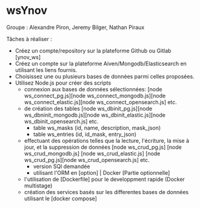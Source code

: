 # wsYnov

Groupe : Alexandre Piron, Jeremy Bilger, Nathan Piraux

Tâches à réaliser :
* Créez un compte/repository sur la plateforme Github ou Gitlab   [ynov_ws]
* Créez un compte sur la plateforme Aiven/Mongodb/Elasticsearch en utilisant les liens fournis.
* Choisissez une ou plusieurs bases de données parmi celles proposées.
* Utilisez Node.js pour créer des scripts 
  - connexion aux bases de données sélectionnées:  [node ws_connect_pg.js][node ws_connect_mongodb.js][node ws_connect_elastic.js][node ws_connect_opensearch.js] etc.
  - de création des tables [node ws_dbinit_pg.js][node ws_dbninit_mongodb.js][node ws_dbinit_elastic.js][node ws_dbinit_opensearch.js] etc.
    - table ws_masks (id, name, description, mask_json)
    - table ws_entries (id, id_mask, entry_json)
  - effectuant des opérations telles que la lecture, l'écriture, la mise à jour, et la suppression de données [node ws_crud_pg.js] [node ws_crud_mongodb.js] [node ws_crud_elastic.js] [node ws_crud_pg.js][node ws_crud_opensearch.js] etc.
    - version SQl demandée
    - utilisant l'ORM   en [option] | Docker [Partie optionnelle]
  - l'utilisation de [Dockerfile] pour le developpment rapide (Docker multistage)
  - création des services basés sur les differentes bases de données utilisant le [docker compose]
